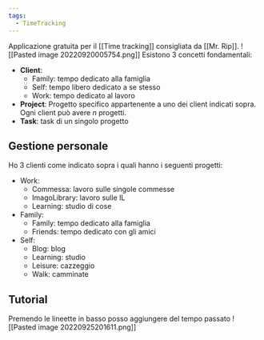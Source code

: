 ```yaml
---
tags:
  - TimeTracking
---
```



Applicazione gratuita per il [[Time tracking]] consigliata da [[Mr. Rip]].
![[Pasted image 20220920005754.png]]
Esistono 3 concetti fondamentali:
* **Client**:
	* Family: tempo dedicato alla famiglia
	* Self: tempo libero dedicato a se stesso
	* Work: tempo dedicato al lavoro
* **Project**: Progetto specifico appartenente a uno dei client indicati sopra. Ogni client può avere *n* progetti.
* **Task**: task di un singolo progetto

## Gestione personale
Ho 3 clienti come indicato sopra i quali hanno i seguenti progetti:
* Work:
	* Commessa: lavoro sulle singole commesse
	* ImagoLibrary: lavoro sulle IL
	* Learning: studio di cose
* Family:
	* Family: tempo dedicato alla famiglia
	* Friends: tempo dedicato con gli amici
* Self:
	* Blog: blog
	* Learning: studio
	* Leisure: cazzeggio
	* Walk: camminate
## Tutorial
Premendo le lineette in basso posso aggiungere del tempo passato
![[Pasted image 20220925201611.png]]